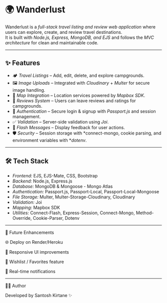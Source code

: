 # 🌍 Wanderlust

Wanderlust is a *full-stack travel listing and review web application* where users can explore, create, and review travel destinations.  
It is built with *Node.js, Express, MongoDB, and EJS* and follows the *MVC architecture* for clean and maintainable code.

---

## ✨ Features

- 🏕 *Travel Listings* – Add, edit, delete, and explore campgrounds.
- 🖼 *Image Uploads* – Integrated with *Cloudinary* + *Multer* for secure image handling.
- 📍 *Map Integration* – Location services powered by *Mapbox SDK*.
- 📝 *Reviews System* – Users can leave reviews and ratings for campgrounds.
- 🔐 *Authentication* – Secure login & signup with *Passport.js* and session management.
- ✅ *Validation* – Server-side validation using *Joi*.
- 💬 *Flash Messages* – Display feedback for user actions.
- 🛡 *Security* – Session storage with *connect-mongo, cookie parsing, and environment variables with **dotenv*.

---

## 🛠 Tech Stack

- *Frontend:* EJS, EJS-Mate, CSS, Bootstrap
- *Backend:* Node.js, Express.js
- *Database:* MongoDB & Mongoose - Mongo Atlas
- *Authentication:* Passport.js, Passport-Local, Passport-Local-Mongoose
- *File Storage:* Multer, Multer-Storage-Cloudinary, Cloudinary
- *Validation:* Joi
- *Mapping:* Mapbox SDK
- *Utilities:* Connect-Flash, Express-Session, Connect-Mongo, Method-Override, Cookie-Parser, Dotenv

---

🚀 Future Enhancements

🌐 Deploy on Render/Heroku 

📱 Responsive UI improvements

🛒 Wishlist / Favorites feature

🔔 Real-time notifications



---

👨‍💻 Author

Developed by Santosh Kirtane ✨
